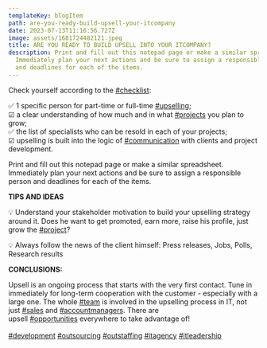 ```yaml
---
templateKey: blogItem
path: are-you-ready-build-upsell-your-itcompany
date: 2023-07-13T11:16:56.727Z
image: assets/1681724482121.jpeg
title: ARE YOU READY TO BUILD UPSELL INTO YOUR ITCOMPANY?
description: Print and fill out this notepad page or make a similar spreadsheet.
  Immediately plan your next actions and be sure to assign a responsible person
  and deadlines for each of the items.
---
```

Check yourself according to the [\#checklist](https://www.linkedin.com/feed/hashtag/?keywords=checklist&highlightedUpdateUrns=urn%3Ali%3Aactivity%3A7053663727576846336):

✅ 1 specific person for part-time or full-time [\#upselling](https://www.linkedin.com/feed/hashtag/?keywords=upselling&highlightedUpdateUrns=urn%3Ali%3Aactivity%3A7053663727576846336);\
☑ a clear understanding of how much and in what [\#projects](https://www.linkedin.com/feed/hashtag/?keywords=projects&highlightedUpdateUrns=urn%3Ali%3Aactivity%3A7053663727576846336) you plan to grow;\
✅ the list of specialists who can be resold in each of your projects;\
☑ upselling is built into the logic of [\#communication](https://www.linkedin.com/feed/hashtag/?keywords=communication&highlightedUpdateUrns=urn%3Ali%3Aactivity%3A7053663727576846336) with clients and project development.

Print and fill out this notepad page or make a similar spreadsheet. Immediately plan your next actions and be sure to assign a responsible person and deadlines for each of the items.

**TIPS AND IDEAS**

💡 Understand your stakeholder motivation to build your upselling strategy around it. Does he want to get promoted, earn more, raise his profile, just grow the [\#project](https://www.linkedin.com/feed/hashtag/?keywords=project&highlightedUpdateUrns=urn%3Ali%3Aactivity%3A7053663727576846336)?

💡 Always follow the news of the client himself: Press releases, Jobs, Polls, Research results

**CONCLUSIONS:**

Upsell is an ongoing process that starts with the very first contact. Tune in immediately for long-term cooperation with the customer - especially with a large one. The whole [\#team](https://www.linkedin.com/feed/hashtag/?keywords=team&highlightedUpdateUrns=urn%3Ali%3Aactivity%3A7053663727576846336) is involved in the upselling process in IT, not just [\#sales](https://www.linkedin.com/feed/hashtag/?keywords=sales&highlightedUpdateUrns=urn%3Ali%3Aactivity%3A7053663727576846336) and [\#accountmanagers](https://www.linkedin.com/feed/hashtag/?keywords=accountmanagers&highlightedUpdateUrns=urn%3Ali%3Aactivity%3A7053663727576846336). There are upsell [\#opportunities](https://www.linkedin.com/feed/hashtag/?keywords=opportunities&highlightedUpdateUrns=urn%3Ali%3Aactivity%3A7053663727576846336) everywhere to take advantage of! \
\
[\#development](https://www.linkedin.com/feed/hashtag/?keywords=development&highlightedUpdateUrns=urn%3Ali%3Aactivity%3A7053663727576846336) [\#outsourcing](https://www.linkedin.com/feed/hashtag/?keywords=outsourcing&highlightedUpdateUrns=urn%3Ali%3Aactivity%3A7053663727576846336) [\#outstaffing](https://www.linkedin.com/feed/hashtag/?keywords=outstaffing&highlightedUpdateUrns=urn%3Ali%3Aactivity%3A7053663727576846336) [\#itagency](https://www.linkedin.com/feed/hashtag/?keywords=itagency&highlightedUpdateUrns=urn%3Ali%3Aactivity%3A7053663727576846336) [\#itleadership](https://www.linkedin.com/feed/hashtag/?keywords=itleadership&highlightedUpdateUrns=urn%3Ali%3Aactivity%3A7053663727576846336)